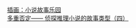   
[插画：小说故事乐园](http://www.dianyue.me/archives/654/ycqy1fcoinntooyh/)  
[多重否定—— 侦探推理小说的故事类型（四）](http://www.dianyue.me/archives/791/92tsrwx05cz3bdgo/)